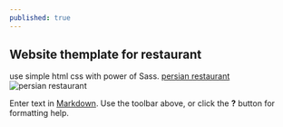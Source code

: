 ```yaml
---
published: true
---
```

## Website themplate for restaurant
use simple html css with power of Sass.
[persian restaurant](https://solgideveloper.github.io/Persian-Restaurant/ "Go to Live")![persian restaurant]({{site.baseurl}}/https://raw.githubusercontent.com/SolgiDeveloper/Persian-Restaurant/master/images/bg.jpeg)

Enter text in [Markdown](http://daringfireball.net/projects/markdown/). Use the toolbar above, or click the **?** button for formatting help.
